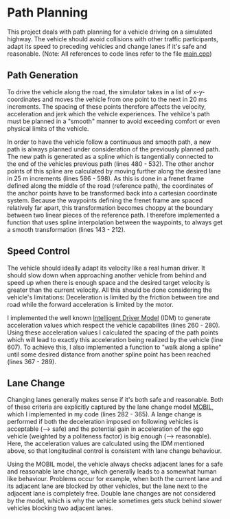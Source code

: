# Path Planning

This project deals with path planning for a vehicle driving on a simulated highway. 
The vehicle should avoid collisions with other traffic participants, adapt its speed to preceding vehicles and change lanes if it's safe and reasonable. 
(Note: All references to code lines refer to the file [main.cpp](https://github.com/Corni33/CarND_P11_PathPlanning/blob/master/src/main.cpp))

## Path Generation

To drive the vehicle along the road, the simulator takes in a list of x-y-coordinates and moves the vehicle from one point to the next in 20 ms increments. 
The spacing of these points therefore affects the velocity, acceleration and jerk which the vehicle experiences. 
The vehilce's path must be planned in a "smooth" manner to avoid exceeding comfort or even physical limits of the vehicle.

In order to have the vehicle follow a continuous and smooth path, a new path is always planned under consideration of the previously planned path. 
The new path is generated as a spline which is tangentially connected to the end of the vehicles previous path (lines 480 - 532).
The other anchor points of this spline are calculated by moving further along the desired lane in 25 m increments (lines 586 - 598).
As this is done in a frenet frame defined along the middle of the road (reference path), the coordinates of the anchor points have to be transformed back into a cartesian coordinate system.
Because the waypoints defining the frenet frame are spaced relatively far apart, this transformation becomes choppy at the boundary between two linear pieces of the reference path.
I therefore implemented a function that uses spline interpolation between the waypoints, to always get a smooth transformation (lines 143 - 212). 

## Speed Control

The vehicle should ideally adapt its velocity like a real human driver. 
It should slow down when approaching another vehicle from behind and speed up when there is enough space and the desired target velocity is greater than the current velocity.
All this should be done considering the vehicle's limitations: Deceleration is limited by the friction between tire and road while the forward acceleration is limited by the motor.

I implemented the well known [Intelligent Driver Model](https://en.wikipedia.org/wiki/Intelligent_driver_model) (IDM) to generate acceleration values which respect the vehicle capabilites (lines 260 - 280).
Using these acceleration values I calculated the spacing of the path points which will lead to exactly this acceleration being realized by the vehicle (line 607).
To achieve this, I also implemented a function to "walk along a spline" until some desired distance from another spline point has been reached (lines 367 - 289).

## Lane Change

Changing lanes generally makes sense if it's both safe and reasonable. 
Both of these criteria are explicitly captured by the lane change model [MOBIL](http://traffic-simulation.de/MOBIL.html), which I implemented in my code (lines 282 - 365).
A lange change is performed if both the deceleration imposed on following vehicles is acceptable (--> safe) and the potential gain in acceleration of the ego vehicle (weighted by a politeness factor) is big enough (--> reasonable).
Here, the acceleration values are calculated using the IDM mentioned above, so that longitudinal control is consistent with lane change behaviour.

Using the MOBIL model, the vehicle always checks adjacent lanes for a safe and reasonable lane change, which generally leads to a somewhat human like behaviour.
Problems occur for example, when both the current lane and its adjacent lane are blocked by other vehicles, but the lane next to the adjacent lane is completely free. 
Double lane changes are not considered by the model, which is why the vehicle sometimes gets stuck behind slower vehicles blocking two adjacent lanes.



